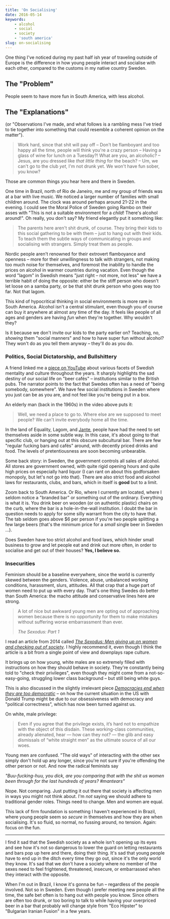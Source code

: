 ```yaml
---
title: 'On Socialising'
date: 2016-05-14
keywords:
    - alcohol
    - social
    - society
    - 'south america'
slug: on-socialising
---
```


One thing I've noticed during my past half ish year of traveling outside of Europe is the difference in how young people interact and socialise with each other, compared to the customs in my native country Sweden.

## The "Problem"

People seem to have more fun in South America, with less alcohol.

## The "Explanations"

(or "Observations I've made, and what follows is a rambling mess I've tried to tie together into something that could resemble a coherent opinion on the matter").

> Work hard, since that shit will pay off <sometime> – Don't be flamboyant and too happy all the time, people will think you're a crazy person – Having a glass of wine for lunch on a Tuesday?! What are you, an alcoholic? – Jesus, are you dressed like *that little thing* for the beach? – Um, we can't go to the club *yet*, I'm not drunk yet. We won't have fun sober, you know?

Those are common things you hear here and there in Sweden.

One time in Brazil, north of Rio de Janeiro, me and my group of friends was at a bar with live music. We noticed a larger number of families with small children around. The clock was around perhaps around 21-22 in the evening. I could see the Moral Police of Sweden going Rambo on their asses with "This is not a suitable environment for a *child*! There's alcohol around!". Oh really, you don't say? My friend elegantly put it something like:

> The parents here aren't shit drunk, of course. They bring their kids to this social gathering to be with them – just to hang out with their kids. To teach them the subtle ways of communicating in groups and socialising with strangers. Simply treat them as people.

Nordic people aren't renowned for their extrovert flamboyance and openness – more for their unwillingness to talk with strangers, not making too much noise for themselves, and foremost the inability to handle the prices on alcohol in warmer countries during vacation. Even though the word "lagom" in Swedish means "just right – not more, not less" we have a terrible habit of doing the opposite: either be the stiff person who doesn't let loose on a samba party, or be that shit drunk person who goes way too far. Not that lagom.

This kind of hypocritical thinking in social environments is more rare in South America. Alcohol isn't a central stimulant, even though you of course can buy it anywhere at almost any time of the day. It feels like people of all ages and genders are having *fun* when they're together. Why wouldn't they?

Is it because we don't invite our kids to the party earlier on? Teaching, no, *showing* them "social manners" and how to have super fun without alcohol? They won't do as you tell them anyway – they'll do as you do.

### Politics, Social Dictatorship, and Bullshittery

A friend linked me a [piece on YouTube](https://www.youtube.com/watch?v=HoHfLkS2gJk&feature=youtu.be&t=1790) about various facets of Swedish mentality and culture throughout the years. It sharply highlights the sad destiny of our social life on "beer cafés" – institutions similar to the British pubs. The narrator points to the fact that Swedes often has a need of "being somebody, somewhere". We have few social institutions in Sweden where you just can be as you are, and not feel like you're being put in a box.

An elderly man (back in the 1960s) in the video above puts it:

> Well, we need a place to go to. Where else are we supposed to meet people? We can't invite everybody home all the time.

In the land of Equality, Lagom, and [Jante](https://en.wikipedia.org/wiki/Law_of_Jante), people have had the need to set themselves aside in some subtle way. In this case, it's about going to that specific club, or hanging out at this obscure subcultural bar. There are few "regular fucking bars and cafés" around, with decently priced drinks and food. The levels of pretentiousness are soon becoming unbearable.

Some back story: in Sweden, the government controls all sales of alcohol. All stores are government owned, with quite rigid opening hours and quite high prices on especially hard liquor (I can rant on about this godforsaken monopoly, but let's not go into that). There are also strict food and alcohol laws for restaurants, clubs, and bars, which in itself is **good** but to a limit.

Zoom back to South America. Or Rio, where I currently am located, where I seldom notice a "branded bar" or something out of the ordinary. Everything is what it is. You drink beer on wooden (or on authentic plastic) chairs on the curb, where the bar is a hole-in-the-wall institution. I doubt the bar in question needs to apply for some silly warrant from the city to have that. The tab seldom goes above $6 per person if you're two people splitting a few large beers (that's the minimum price for a *small* single beer in Sweden ...).

Does Sweden have too strict alcohol and food laws, which hinder small business to grow and let people eat and drink out more often, in order to socialise and get out of their houses? **Yes, I believe so.**

### Insecurities

Feminism should be a baseline everywhere, since the world is currently skewed between the genders. Violence, abuse, unbalanced working conditions, harassment, slurs, attitudes. All that crap that a huge part of women need to put up with every day. That's one thing Swedes do better than South America: the macho attitude and conservative lines here are strong.

> A lot of nice but awkward young men are opting out of approaching women because there is no opportunity for them to make mistakes without suffering worse embarrassment than ever.
>
> *The Sexodus: Part 1*

I read an article from 2014 called [*The Sexodus: Men giving up on women and checking out of society*](http://www.breitbart.com/london/2014/12/04/the-sexodus-part-1-the-men-giving-up-on-women-and-checking-out-of-society/). I highly recommend it, even though I think the article is a bit from a single point of view and downplays rape culture.

It brings up on how young, white males are so extremely filled with instructions on how they should behave in society. They're constantly being told to "check their privileges", even though they might come from a not-so-easy-going, struggling lower class background – but still being white guys.

This is also discussed in the slightly irrelevant piece [*Democracies end when they are too democratic*](http://nymag.com/daily/intelligencer/2016/04/america-tyranny-donald-trump.html#) – on how the current situation in the US with Donald Trump might be due to our obsessiveness with democracy and "political correctness", which has now been turned against us.

On white, male privilege:

> Even if you agree that the privilege exists, it’s hard not to empathize with the object of this disdain. These working-class communities, already alienated, hear — how can they not? — the glib and easy dismissals of “white straight men” as the ultimate source of all our woes.

Young men are confused. "The old ways" of interacting with the other sex simply don't hold up any longer, since you're not sure if you're offending the other person or not. And now the radical feminists say

*"Buu-fucking-huu, you dick, are you comparing that with the shit us women been through for the last hundreds of years? #mantears"*

Nope. Not comparing. Just putting it out there that society is affecting men in ways you might not think about. I'm *not* saying we should adhere to traditional gender roles. Things need to change. Men and women are equal.

This lack of firm foundation is something I haven't experienced in Brazil, where young people seem so *secure* in themselves and how they are when socialising. It's so fluid, so normal, no fussing around, no tension. Again: focus on the fun.

***

I find it sad that the Swedish society as a whole isn't opening up its eyes and see how it's not so dangerous to lower the guard on letting restaurants and bars pop up here and there, doing their thing. It's sad that young people have to end up in the ditch every time they go out, since it's the only world they know. It's sad that we don't have a society where no member of the sexes need to feel frightened, threatened, insecure, or embarrassed when they interact with the opposite.

When I'm out in Brazil, I know it's gonna be fun – regardless of the people involved. Not so in Sweden. Even though I prefer meeting new people all the time, the safe bet often is to hang out with people you know. Since others are often too drunk, or too boring to talk to while having your overpriced beer in a bar that probably will change style from "Eco Hipster" to "Bulgarian Iranian Fusion" in a few years.
